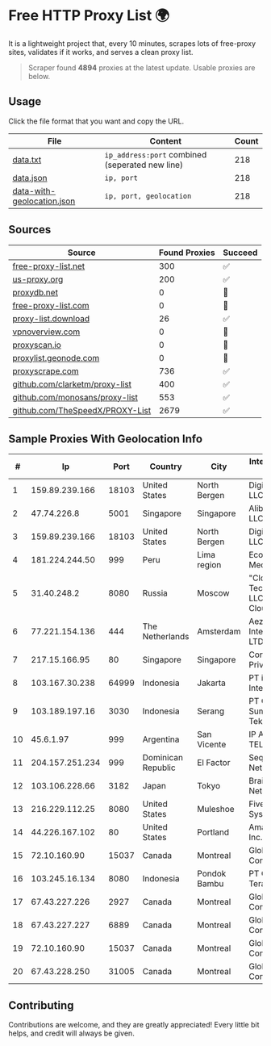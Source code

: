 
# Free HTTP Proxy List 🌍

It is a lightweight project that, every 10 minutes, scrapes lots of free-proxy sites, validates if it works, and serves a clean proxy list.


> Scraper found **4894** proxies at the latest update. Usable proxies are below.

## Usage

Click the file format that you want and copy the URL.


|File|Content|Count|
|----|-------|-----|
|[data.txt](https://raw.githubusercontent.com/themiralay/Proxy-List-World/master/data.txt)|`ip_address:port` combined (seperated new line)|218|
|[data.json](https://raw.githubusercontent.com/themiralay/Proxy-List-World/master/data.json)|`ip, port`|218|
|[data-with-geolocation.json](https://raw.githubusercontent.com/themiralay/Proxy-List-World/master/data-with-geolocation.json)|`ip, port, geolocation`|218|

## Sources

|Source|Found Proxies|Succeed|
|------|-------------|-------|
|[free-proxy-list.net](https://free-proxy-list.net)|300|✅|
|[us-proxy.org](https://www.us-proxy.org)|200|✅|
|[proxydb.net](http://proxydb.net)|0|🚫|
|[free-proxy-list.com](https://free-proxy-list.com/?page=&port=&type%5B%5D=http&type%5B%5D=https&up_time=0&search=Search)|0|🚫|
|[proxy-list.download](https://www.proxy-list.download/HTTP)|26|✅|
|[vpnoverview.com](https://vpnoverview.com/privacy/anonymous-browsing/free-proxy-servers)|0|🚫|
|[proxyscan.io](https://www.proxyscan.io)|0|🚫|
|[proxylist.geonode.com](https://proxylist.geonode.com/api/proxy-list?limit=300&page=1&sort_by=lastChecked&sort_type=desc&protocols=http,https)|0|🚫|
|[proxyscrape.com](https://api.proxyscrape.com/v2/?request=displayproxies&protocol=http&timeout=10000&country=all&ssl=all&anonymity=all)|736|✅|
|[github.com/clarketm/proxy-list](https://raw.githubusercontent.com/clarketm/proxy-list/master/proxy-list-raw.txt)|400|✅|
|[github.com/monosans/proxy-list](https://raw.githubusercontent.com/monosans/proxy-list/main/proxies/http.txt)|553|✅|
|[github.com/TheSpeedX/PROXY-List](https://raw.githubusercontent.com/TheSpeedX/PROXY-List/master/http.txt)|2679|✅|


## Sample Proxies With Geolocation Info

|#|Ip|Port|Country|City|Internet Service Provider|
|-|--|----|-------|----|-------------------------|
|1|159.89.239.166|18103|United States|North Bergen|DigitalOcean, LLC|
|2|47.74.226.8|5001|Singapore|Singapore|Alibaba Cloud LLC|
|3|159.89.239.166|18103|United States|North Bergen|DigitalOcean, LLC|
|4|181.224.244.50|999|Peru|Lima region|Econocable Media SAC|
|5|31.40.248.2|8080|Russia|Moscow|"Cloud Technologies" LLC trading as Cloud.ru|
|6|77.221.154.136|444|The Netherlands|Amsterdam|Aeza International LTD|
|7|217.15.166.95|80|Singapore|Singapore|Contabo Asia Private Limited|
|8|103.167.30.238|64999|Indonesia|Jakarta|PT iForte Global Internet|
|9|103.189.197.16|3030|Indonesia|Serang|PT Graha Sumber Teknologi|
|10|45.6.1.97|999|Argentina|San Vicente|IP AMERICA TELECOM LTDA|
|11|204.157.251.234|999|Dominican Republic|El Factor|Sequre Networks SRL|
|12|103.106.228.66|3182|Japan|Tokyo|BrainStorm Network, Inc|
|13|216.229.112.25|8080|United States|Muleshoe|Five Area Systems, LLC|
|14|44.226.167.102|80|United States|Portland|Amazon.com, Inc.|
|15|72.10.160.90|15037|Canada|Montreal|GloboTech Communications|
|16|103.245.16.134|8080|Indonesia|Pondok Bambu|PT Quantum Tera Network|
|17|67.43.227.226|2927|Canada|Montreal|GloboTech Communications|
|18|67.43.227.227|6889|Canada|Montreal|GloboTech Communications|
|19|72.10.160.90|15037|Canada|Montreal|GloboTech Communications|
|20|67.43.228.250|31005|Canada|Montreal|GloboTech Communications|



## Contributing

Contributions are welcome, and they are greatly appreciated! Every
little bit helps, and credit will always be given.


